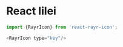 # React lilei


```javascript
import {RayrIcon} from 'react-rayr-icon';

<RayrIcon type="key"/>
```
